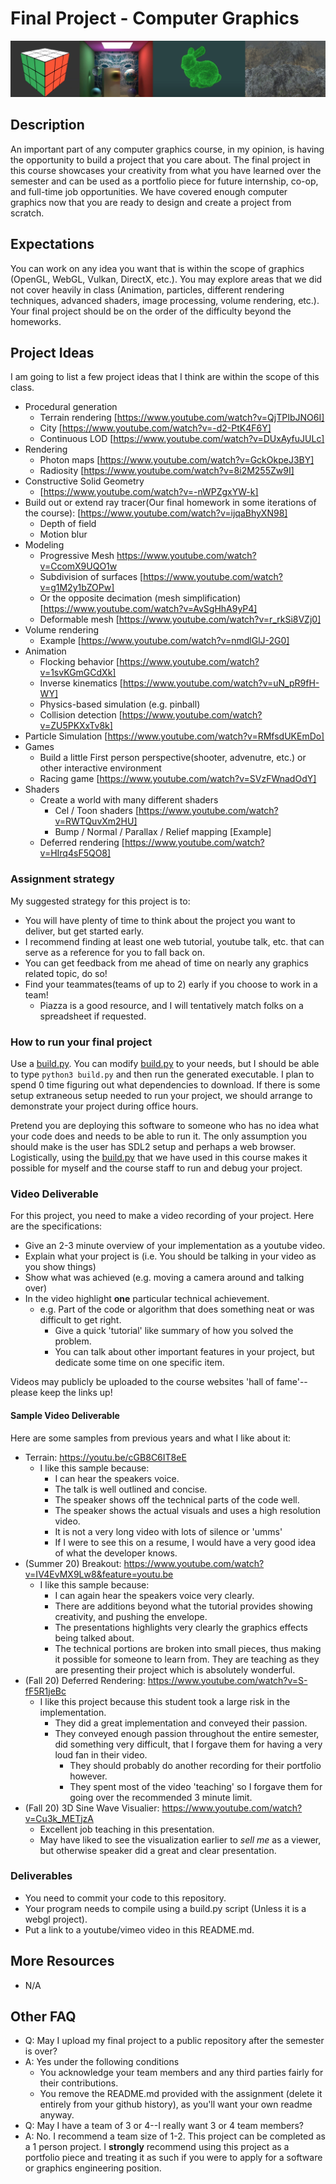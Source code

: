 # Final Project - Computer Graphics

<img src="./media/header.jpg">

## Description

An important part of any computer graphics course, in my opinion, is having the opportunity to build a project that you care about. The final project in this course showcases your creativity from what you have learned over the semester and can be used as a portfolio piece for future internship, co-op, and full-time job opportunities.  We have covered enough computer graphics now that you are ready to design and create a project from scratch.
  
## Expectations

You can work on any idea you want that is within the scope of graphics (OpenGL, WebGL, Vulkan, DirectX, etc.). You may explore areas that we did not cover heavily in class (Animation, particles, different rendering techniques, advanced shaders, image processing, volume rendering, etc.).  Your final project should be on the order of the difficulty beyond the homeworks.  
## Project Ideas

I am going to list a few project ideas that I think are within the scope of this class.

* Procedural generation
  * Terrain rendering [https://www.youtube.com/watch?v=QjTPIbJNO6I]
  * City [https://www.youtube.com/watch?v=-d2-PtK4F6Y]
  * Continuous LOD [https://www.youtube.com/watch?v=DUxAyfuJULc]
* Rendering 
  * Photon maps [https://www.youtube.com/watch?v=GckOkpeJ3BY]
  * Radiosity [https://www.youtube.com/watch?v=8i2M255Zw9I]
* Constructive Solid Geometry
  * [https://www.youtube.com/watch?v=-nWPZgxYW-k]
* Build out or extend ray tracer(Our final homework in some iterations of the course): [https://www.youtube.com/watch?v=ijqaBhyXN98]
  * Depth of field
  * Motion blur
* Modeling
  * Progressive Mesh https://www.youtube.com/watch?v=CcomX9UQO1w
  * Subdivision of surfaces [https://www.youtube.com/watch?v=g1M2y1bZOPw]
  * Or the opposite decimation (mesh simplification) [https://www.youtube.com/watch?v=AvSgHhA9yP4]
  * Deformable mesh [https://www.youtube.com/watch?v=r_rkSi8VZj0]
* Volume rendering
  * Example [https://www.youtube.com/watch?v=nmdlGlJ-2G0]
* Animation
  * Flocking behavior [https://www.youtube.com/watch?v=1svKGmGCdXk]
  * Inverse kinematics [https://www.youtube.com/watch?v=uN_pR9fH-WY]
  * Physics-based simulation (e.g. pinball)
  * Collision detection [https://www.youtube.com/watch?v=ZU5PKXxTv8k]
* Particle Simulation [https://www.youtube.com/watch?v=RMfsdUKEmDo]
* Games
  * Build a little First person perspective(shooter, advenutre, etc.) or other interactive environment
  * Racing game [https://www.youtube.com/watch?v=SVzFWnadOdY]
* Shaders
  * Create a world with many different shaders
    * Cel / Toon shaders [https://www.youtube.com/watch?v=RWTQuvXm2HU]
    * Bump / Normal / Parallax / Relief mapping [Example]
  * Deferred rendering [https://www.youtube.com/watch?v=HIrq4sF5QO8]

### Assignment strategy

My suggested strategy for this project is to:

* You will have plenty of time to think about the project you want to deliver, but get started early.
* I recommend finding at least one web tutorial, youtube talk, etc. that can serve as a reference for you to fall back on.
* You can get feedback from me ahead of time on nearly any graphics related topic, do so!
* Find your teammates(teams of up to 2) early if you choose to work in a team!
  * Piazza is a good resource, and I will tentatively match folks on a spreadsheet if requested.
  
### How to run your final project

Use a [build.py](./build.py). You can modify [build.py](./build.py) to your needs, but I should be able to type `python3 build.py` and then run the generated executable. I plan to spend 0 time figuring out what dependencies to download. If there is some setup extraneous setup needed to run your project, we should arrange to demonstrate your project during office hours. 

Pretend you are deploying this software to someone who has no idea what your code does and needs to be able to run it. The only assumption you should make is the user has SDL2 setup and perhaps a web browser. Logistically, using the [build.py](./build.py) that we have used in this course makes it possible for myself and the course staff to run and debug your project.

### Video Deliverable

For this project, you need to make a video recording of your project. Here are the specifications:

- Give an 2-3 minute overview of your implementation as a youtube video.
- Explain what your project is (i.e. You should be talking in your video as you show things)
- Show what was achieved (e.g. moving a camera around and talking over) 
- In the video highlight **one** particular technical achievement.
  - e.g. Part of the code or algorithm that does something neat or was difficult to get right.
    - Give a quick 'tutorial' like summary of how you solved the problem.
    - You can talk about other important features in your project, but dedicate some time on one specific item.
    
Videos may publicly be uploaded to the course websites 'hall of fame'--please keep the links up!

#### Sample Video Deliverable

Here are some samples from previous years and what I like about it:

- Terrain: https://youtu.be/cGB8C6IT8eE
  - I like this sample because:
    - I can hear the speakers voice.
    - The talk is well outlined and concise.
    - The speaker shows off the technical parts of the code well.
    - The speaker shows the actual visuals and uses a high resolution video.
    - It is not a very long video with lots of silence or 'umms'
    - If I were to see this on a resume, I would have a very good idea of what the developer knows.
- (Summer 20) Breakout: https://www.youtube.com/watch?v=IV4EvMX9Lw8&feature=youtu.be
  - I like this sample because:
    - I can again hear the speakers voice very clearly.
    - There are additions beyond what the tutorial provides showing creativity, and pushing the envelope.
    - The presentations highlights very clearly the graphics effects being talked about.
    - The technical portions are broken into small pieces, thus making it possible for someone to learn from. They are teaching as they are presenting their project which is absolutely wonderful.
 - (Fall 20) Deferred Rendering: https://www.youtube.com/watch?v=S-fF5R1jeBc
   - I like this project because this student took a large risk in the implementation.
     - They did a great implementation and conveyed their passion.
     - They conveyed enough passion throughout the entire semester, did something very difficult, that I forgave them for having a very loud fan in their video.
       - They should probably do another recording for their portfolio however.
        - They spent most of the video 'teaching' so I forgave them for going over the recommended 3 minute limit.
  - (Fall 20) 3D Sine Wave Visualier: https://www.youtube.com/watch?v=Cu3k_METjzA
    - Excellent job teaching in this presentation.
    - May have liked to see the visualization earlier to *sell me* as a viewer, but otherwise speaker did a great and clear presentation.


### Deliverables

* You need to commit your code to this repository.
* Your program needs to compile using a build.py script (Unless it is a webgl project).
* Put a link to a youtube/vimeo video in this README.md.


## More Resources

* N/A

## Other FAQ

- Q: May I upload my final project to a public repository after the semester is over?
- A: Yes under the following conditions
  - You acknowledge your team members and any third parties fairly for their contributions.
  - You remove the README.md provided with the assignment (delete it entirely from your github history), as you'll want your own readme anyway.
- Q: May I have a team of 3 or 4--I really want 3 or 4 team members?
- A: No. I recommend a team size of 1-2. This project can be completed as a 1 person project. I **strongly** recommend using this project as a portfolio piece and treating it as such if you were to apply for a software or graphics engineering position.

